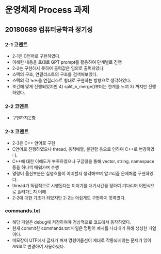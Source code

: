 # 운영체제 Process 과제
## 20180689 컴퓨터공학과 정기성
### 2-1 코멘트
- 2-1은 C언어로 구현하였다.
- 이해한 내용을 토대로 GPT prompt를 활용하여 단계별로 진행
- 2-2는 구현하지 못하여 출력값은 임의로 출력하였다.
- 스택의 구조, 연결리스트의 구조를 검색해보았다.
- 스택의 각 노드를 연결리스트 형태로 구현하는 방향으로 생각하였다.
- 조건에 맞게 진행되었지만 4) split_n_merge()부터는 한계를 느껴 3) 까지만 진행하였다.

### 2-2 코멘트
- 구현하지못함

### 2-3 코멘트
- 2-3은 C++ 언어로 구현
- C언어로 진행하였으나 thread, 동적배열, 불편함 등으로 인하여 C++로 변경하였다.
- C++에 대한 이해도가 부족하였으나 구글링을 통해 vector, string, namespace 등을 하나씩 배워가며 수행
- 명령어 옵션부분은 실행흐름이 어떠할지 생각해보며 알고리즘 문제처럼 구현하였다.
- thread가 독립적으로 시행된다는 이야기를 대기시간을 정하여 기다리며 어떤식으로 흘러가는지 이해
- 2-2에 대한 기초가 되었지만 2-2는 아쉽게도 구현하지 못하였다.

### commands.txt
- 해당 파일은 debug에 저장하여야 정상적으로 코드에서 동작하였다.
- 현재 commit한 commands.txt 파일은 명령어 예시를 나타내기 위해 생성한 파일이다.
- 메모장이 UTF에서 글자가 깨져 명령어옵션이 제대로 작동되지않는 문제가 있어 ANSI로 변경하여 사용하였다.
